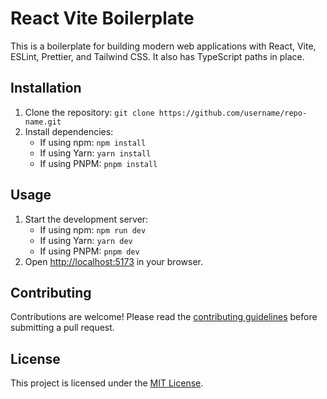 # React Vite Boilerplate

This is a boilerplate for building modern web applications with React, Vite, ESLint, Prettier, and Tailwind CSS. It also has TypeScript paths in place.

## Installation

1. Clone the repository: `git clone https://github.com/username/repo-name.git`
2. Install dependencies:
   - If using npm: `npm install`
   - If using Yarn: `yarn install`
   - If using PNPM: `pnpm install`

## Usage

1. Start the development server:
   - If using npm: `npm run dev`
   - If using Yarn: `yarn dev`
   - If using PNPM: `pnpm dev`
2. Open [http://localhost:5173](http://localhost:5173) in your browser.

## Contributing

Contributions are welcome! Please read the [contributing guidelines](CONTRIBUTING.md) before submitting a pull request.

## License

This project is licensed under the [MIT License](LICENSE).